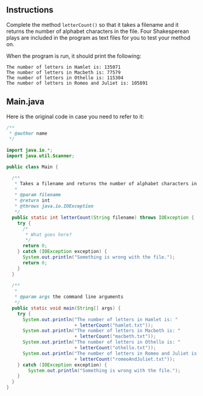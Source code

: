 ## Instructions
Complete the method `letterCount()` so that it takes a filename and it returns the number of alphabet characters in the file. Four Shakesperean plays are included in the program as text files for you to test your method on.

When the program is run, it should print the following:

```
The number of letters in Hamlet is: 135071
The number of letters in Macbeth is: 77579
The number of letters in Othello is: 115304
The number of letters in Romeo and Juliet is: 105891
```

## Main.java

Here is the original code in case you need to refer to it:

```java
/**
 * @author name
 */
 
import java.io.*; 
import java.util.Scanner;

public class Main {

  /**
   * Takes a filename and returns the number of alphabet characters in it.
   * 
   * @param filename 
   * @return int
   * @throws java.io.IOException
   */
  public static int letterCount(String filename) throws IOException {  
    try {
      /*
       * What goes here?
       */ 
      return 0;
    } catch (IOException exception) {
      System.out.println("Something is wrong with the file.");
      return 0;
    }
  }
    
  /**
   * 
   * @param args the command line arguments
   */
  public static void main(String[] args) {
    try {
      System.out.println("The number of letters in Hamlet is: " 
                         + letterCount("hamlet.txt"));
      System.out.println("The number of letters in Macbeth is: " 
                         + letterCount("macbeth.txt"));
      System.out.println("The number of letters in Othello is: " 
                         + letterCount("othello.txt"));
      System.out.println("The number of letters in Romeo and Juliet is: " 
                         + letterCount("romeoAndJuliet.txt"));
    } catch (IOException exception) {
        System.out.println("Something is wrong with the file.");
    }
  }
}

```
